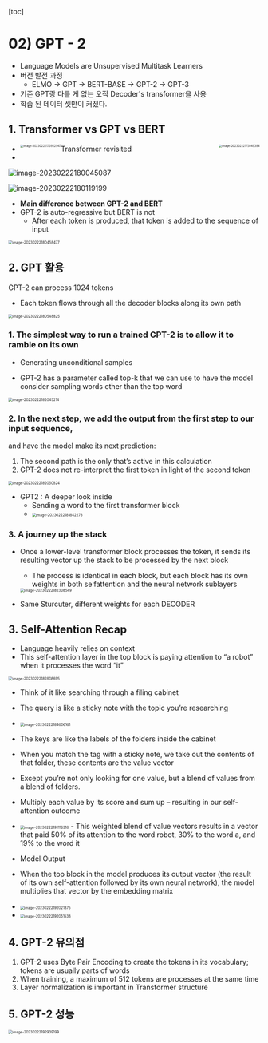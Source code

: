 [toc]

# 02) GPT - 2

- Language Models are Unsupervised Multitask Learners
- 버전 발전 과정
  - ELMO -> GPT -> BERT-BASE -> GPT-2 -> GPT-3
- 기존 GPT랑 다를 게 없는 오직 Decoder's transformer을 사용
- 학습 된 데이터 셋만이 커졌다.

## 1. Transformer vs GPT vs BERT

- Transformer revisited
<img src="02.GPT-2.assets/image-20230222175922947.png" alt="image-20230222175922947" style="zoom:40%; float:left" /> <img src="02.GPT-2.assets/image-20230222175849394.png" alt="image-20230222175849394" style="zoom:40%; float : right" />
- 













![image-20230222180045087](02.GPT-2.assets/image-20230222180045087.png)



![image-20230222180119199](02.GPT-2.assets/image-20230222180119199.png)

- **Main difference between GPT-2 and BERT**
- GPT-2 is auto-regressive but BERT is not
  - After each token is produced, that token is added to the sequence of input

<img src="02.GPT-2.assets/image-20230222180458477.png" alt="image-20230222180458477" style="zoom:50%;" />



## 2. GPT 활용

GPT-2 can process 1024 tokens

- Each token flows through all the decoder blocks along its own path

<img src="02.GPT-2.assets/image-20230222180548825.png" alt="image-20230222180548825" style="zoom:50%;" />

### 1. **The simplest way to run a trained GPT-2 is to allow it to ramble on its own**

- Generating unconditional samples

- GPT-2 has a parameter called top-k that we can use to have the model consider 
  sampling words other than the top word

<img src="02.GPT-2.assets/image-20230222182045214.png" alt="image-20230222182045214" style="zoom:50%;" />

### 2. In the next step, we add the output from the first step to our input sequence, 
and have the model make its next prediction:

1. The second path is the only that’s active in this calculation
2. GPT-2 does not re-interpret the first token in light of the second token

<img src="02.GPT-2.assets/image-20230222182050824.png" alt="image-20230222182050824" style="zoom:50%;" />

- GPT2 : A deeper look inside
  - Sending a word to the first transformer block
  - <img src="02.GPT-2.assets/image-20230222181842273.png" alt="image-20230222181842273" style="zoom:50%;" />

### 3. A journey up the stack

- Once a lower-level transformer block processes the token, it sends its resulting vector up the stack to be processed by the next block

  - The process is identical in each block, but each block has its own weights in both selfattention and the neural network sublayers

  <img src="02.GPT-2.assets/image-20230222182308549.png" alt="image-20230222182308549" style="zoom:50%;" />

- Same Sturcuter, different weights for each DECODER



## 3. Self-Attention Recap

- Language heavily relies on context
- This self-attention layer in the top block is paying attention to “a robot” when it processes the word “it”

<img src="02.GPT-2.assets/image-20230222182808695.png" alt="image-20230222182808695" style="zoom:50%;" />

-  Think of it like searching through a filing cabinet
  - The query is like a sticky note with the topic you’re researching
  - <img src="02.GPT-2.assets/image-20230222184606161.png" alt="image-20230222184606161" style="zoom:50%;" />
  - The keys are like the labels of the folders inside the cabinet
  - When you match the tag with a sticky note, we take out the contents of that folder, these contents are the value vector
  - Except you’re not only looking for one value, but a blend of values from a blend of folders.

- Multiply each value by its score and sum up – resulting in our self-attention outcome
- <img src="02.GPT-2.assets/image-20230222191116318.png" alt="image-20230222191116318" style="zoom:50%;" />
  - This weighted blend of value vectors results in a vector that paid 50% of its attention to 
    the word robot, 30% to the word a, and 19% to the word it
-  Model Output
  - When the top block in the model produces its output vector (the result of its own 
    self-attention followed by its own neural network), the model multiplies that vector 
    by the embedding matrix
  - <img src="02.GPT-2.assets/image-20230222192021875.png" alt="image-20230222192021875" style="zoom:50%;" />
  - <img src="02.GPT-2.assets/image-20230222192051538.png" alt="image-20230222192051538" style="zoom:50%;" />

## 4. GPT-2 유의점

1. GPT-2 uses Byte Pair Encoding to create the tokens in its vocabulary; tokens are usually parts of words
2. When training, a maximum of 512 tokens are processes at the same time
3. Layer normalization is important in Transformer structure



## 5. GPT-2 성능

<img src="02.GPT-2.assets/image-20230222192939199.png" alt="image-20230222192939199" style="zoom:50%;" />
